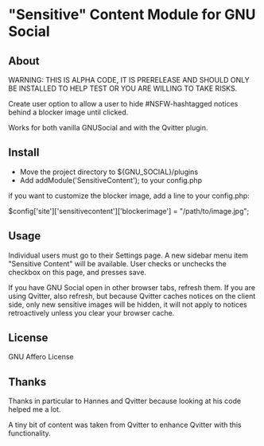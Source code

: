 # "Sensitive" Content Module for GNU Social

## About

WARNING: THIS IS ALPHA CODE, IT IS PRERELEASE AND SHOULD ONLY BE INSTALLED TO
HELP TEST OR YOU ARE WILLING TO TAKE RISKS.

Create user option to allow a user to hide #NSFW-hashtagged notices behind a
blocker image until clicked.

Works for both vanilla GNUSocial and with the Qvitter plugin.

## Install

- Move the project directory to ${GNU_SOCIAL}/plugins
- Add addModule('SensitiveContent'); to your config.php

if you want to customize the blocker image, add a line to your config.php:

  $config['site']['sensitivecontent']['blockerimage'] = "/path/to/image.jpg";

## Usage

Individual users must go to their Settings page. A new sidebar menu item "Sensitive Content"
will be available. User checks or unchecks the checkbox on this page, and presses save.


If you have GNU Social open in other browser tabs, refresh them. If you are using Qvitter, also
refresh, but because Qvitter caches notices on the client side, only new sensitive images will
be hidden, it will not apply to notices retroactively unless you clear your browser cache.

## License

GNU Affero License

## Thanks

Thanks in particular to Hannes and Qvitter because looking at his code helped me a lot.

A tiny bit of content was taken from Qvitter to enhance Qvitter with this functionality.

